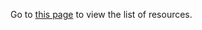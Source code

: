 Go to [this page](http://globalappinitiative.github.io/Education-Resources/) to view the list of resources.
